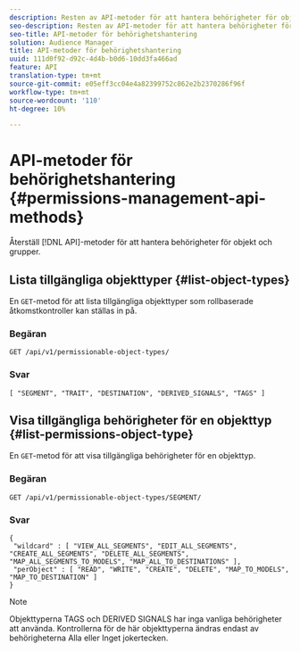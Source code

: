 ```yaml
---
description: Resten av API-metoder för att hantera behörigheter för objekt och grupper.
seo-description: Resten av API-metoder för att hantera behörigheter för objekt och grupper.
seo-title: API-metoder för behörighetshantering
solution: Audience Manager
title: API-metoder för behörighetshantering
uuid: 111d0f92-d92c-4d4b-b0d6-10dd3fa466ad
feature: API
translation-type: tm+mt
source-git-commit: e05eff3cc04e4a82399752c862e2b2370286f96f
workflow-type: tm+mt
source-wordcount: '110'
ht-degree: 10%

---
```



# API-metoder för behörighetshantering {#permissions-management-api-methods}

Återställ [!DNL API]-metoder för att hantera behörigheter för objekt och grupper.

<!-- c_rest_api_perm_man.xml -->

## Lista tillgängliga objekttyper {#list-object-types}

En `GET`-metod för att lista tillgängliga objekttyper som rollbaserade åtkomstkontroller kan ställas in på.

<!-- r_rest_api_perm_list.xml -->

### Begäran

`GET /api/v1/permissionable-object-types/`

### Svar

```
[ "SEGMENT", "TRAIT", "DESTINATION", "DERIVED_SIGNALS", "TAGS" ]
```

## Visa tillgängliga behörigheter för en objekttyp {#list-permissions-object-type}

En `GET`-metod för att visa tillgängliga behörigheter för en objekttyp.

<!-- r_rest_api_perm_list_perms.xml -->

### Begäran

`GET /api/v1/permissionable-object-types/SEGMENT/`

### Svar

```
{ 
 "wildcard" : [ "VIEW_ALL_SEGMENTS", "EDIT_ALL_SEGMENTS", "CREATE_ALL_SEGMENTS", "DELETE_ALL_SEGMENTS", "MAP_ALL_SEGMENTS_TO_MODELS", "MAP_ALL_TO_DESTINATIONS" ], 
 "perObject" : [ "READ", "WRITE", "CREATE", "DELETE", "MAP_TO_MODELS", "MAP_TO_DESTINATION" ]
}
```

>[!NOTE]
>
>Objekttyperna TAGS och DERIVED SIGNALS har inga vanliga behörigheter att använda. Kontrollerna för de här objekttyperna ändras endast av behörigheterna Alla eller Inget jokertecken.
